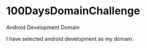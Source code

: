 # 100DaysDomainChallenge
Android Development Domain

I have selected android development as my domain.
